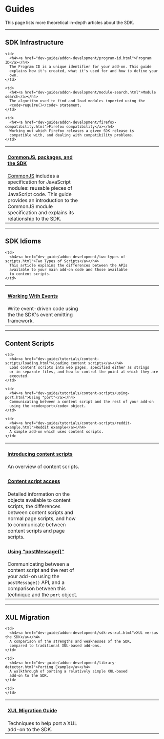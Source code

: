 <!-- This Source Code Form is subject to the terms of the Mozilla Public
   - License, v. 2.0. If a copy of the MPL was not distributed with this
   - file, You can obtain one at http://mozilla.org/MPL/2.0/. -->

# Guides #

This page lists more theoretical in-depth articles about the SDK.

<hr>

<h2><a name="sdk-infrastructure">SDK Infrastructure</a></h2>

<table class="catalog">
<colgroup>
<col width="50%">
<col width="50%">
</colgroup>
  <tr>
    <td>
      <h4><a href="dev-guide/addon-development/commonjs.html">CommonJS, packages, and the SDK</a></h4>
      <a href="http://www.commonjs.org/">CommonJS</a> includes a specification
      for JavaScript modules: reusable pieces of JavaScript code. This guide
      provides an introduction to the CommonJS module specification and
      explains its relationship to the SDK.
    </td>

    <td>
      <h4><a href="dev-guide/addon-development/program-id.html">Program ID</a></h4>
      The Program ID is a unique identifier for your add-on. This guide
      explains how it's created, what it's used for and how to define your
      own.
    </td>

  </tr>
  <tr>

    <td>
      <h4><a href="dev-guide/addon-development/module-search.html">Module search</a></h4>
      The algorithm used to find and load modules imported using the
      <code>require()</code> statement.
    </td>

    <td>
      <h4><a href="dev-guide/addon-development/firefox-compatibility.html">Firefox compatibility</a></h4>
      Working out which Firefox releases a given SDK release is
      compatible with, and dealing with compatibility problems.
    </td>

  </tr>

</table>

<hr>

<h2><a name="sdk-idioms">SDK Idioms</a></h2>

<table class="catalog">
<colgroup>
<col width="50%">
<col width="50%">
</colgroup>
  <tr>
    <td>
      <h4><a href="dev-guide/addon-development/events.html">Working With Events</a></h4>
      Write event-driven code using the the SDK's event emitting framework.
    </td>

    <td>
      <h4><a href="dev-guide/addon-development/two-types-of-scripts.html">Two Types of Scripts</a></h4>
      This article explains the differences between the APIs
      available to your main add-on code and those available
      to content scripts.
    </td>

  </tr>

</table>

<hr>

<h2><a name="content-scripts">Content Scripts</a></h2>

<table class="catalog">
<colgroup>
<col width="50%">
<col width="50%">
</colgroup>
  <tr>
    <td>
      <h4><a href="dev-guide/addon-development/web-content.html">Introducing content scripts</a></h4>
      An overview of content scripts.
    </td>

    <td>
      <h4><a href="dev-guide/tutorials/content-scripts/loading.html">Loading content scripts</a></h4>
      Load content scripts into web pages, specified either as strings
      or in separate files, and how to control the point at which they are
      executed.
    </td>

  </tr>

  <tr>
    <td>
      <h4><a href="dev-guide/tutorials/content-scripts/access.html">Content script access</a></h4>
      Detailed information on the objects available to content scripts,
      the differences between content scripts and normal page scripts,
      and how to communicate between content scripts and page scripts.
    </td>

    <td>
      <h4><a href="dev-guide/tutorials/content-scripts/using-port.html">Using "port"</a></h4>
      Communicating between a content script and the rest of your add-on
      using the <code>port</code> object.
    </td>

  </tr>

  <tr>
    <td>
      <h4><a href="dev-guide/tutorials/content-scripts/using-postmessage.html">Using "postMessage()"</a></h4>
      Communicating between a content script and the rest of your add-on
      using the <code>postMessage()</code> API, and a comparison between
      this technique and the <code>port</code> object.
    </td>

    <td>
      <h4><a href="dev-guide/tutorials/content-scripts/reddit-example.html">Reddit example</a></h4>
      A simple add-on which uses content scripts.
    </td>

  </tr>

</table>

<hr>

<h2><a name="xul-migration">XUL Migration</a></h2>

<table class="catalog">
<colgroup>
<col width="50%">
<col width="50%">
</colgroup>
  <tr>
    <td>
      <h4><a href="dev-guide/addon-development/xul-migration.html">XUL Migration Guide</a></h4>
      Techniques to help port a XUL add-on to the SDK.
    </td>

    <td>
      <h4><a href="dev-guide/addon-development/sdk-vs-xul.html">XUL versus the SDK</a></h4>
      A comparison of the strengths and weaknesses of the SDK,
      compared to traditional XUL-based add-ons.
    </td>

  </tr>
  <tr>

    <td>
      <h4><a href="dev-guide/addon-development/library-detector.html">Porting Example</a></h4>
      A walkthrough of porting a relatively simple XUL-based
      add-on to the SDK.
    </td>

    <td>
    </td>

  </tr>

</table>
